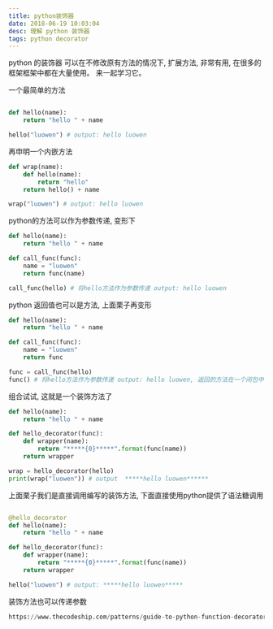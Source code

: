 ```yaml
---
title: python装饰器
date: 2018-06-19 10:03:04
desc: 理解 python 装饰器
tags: python decorator
---
```


python 的装饰器 可以在不修改原有方法的情况下, 扩展方法, 非常有用, 在很多的框架框架中都在大量使用。 来一起学习它。

<!--more-->

一个最简单的方法

```python

def hello(name):
    return "hello " + name

hello("luowen") # output: hello luowen

```

再申明一个内嵌方法

```python
def wrap(name):
    def hello(name):
        return "hello"
    return hello() + name

wrap("luowen") # output: hello luowen

```
python的方法可以作为参数传递, 变形下

```python
def hello(name):
    return "hello " + name

def call_func(func):
    name = "luowen"
    return func(name)

call_func(hello) # 将hello方法作为参数传递 output: hello luowen
```

python 返回值也可以是方法, 上面栗子再变形
```python
def hello(name):
    return "hello " + name

def call_func(func):
    name = "luowen"
    return func

func = call_func(hello)
func() # 将hello方法作为参数传递 output: hello luowen, 返回的方法在一个闭包中
```

组合试试, 这就是一个装饰方法了

```python
def hello(name):
    return "hello " + name

def hello_decorator(func):
    def wrapper(name):
        return "*****{0}*****".format(func(name))
    return wrapper

wrap = hello_decorator(hello)
print(wrap("luowen")) # output  *****hello luowen******
```

上面栗子我们是直接调用编写的装饰方法, 下面直接使用python提供了语法糖调用

```python

@hello_decorator
def hello(name):
    return "hello " + name

def hello_decorator(func):
    def wrapper(name):
        return "*****{0}*****".format(func(name))
    return wrapper

hello("luowen") # output: *****hello luowen*****

```

装饰方法也可以传递参数

```python
https://www.thecodeship.com/patterns/guide-to-python-function-decorators/
```









```
